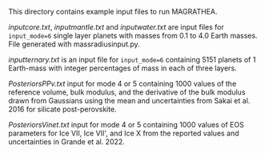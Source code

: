 This directory contains example input files to run MAGRATHEA.

*inputcore.txt*, *inputmantle.txt* and *inputwater.txt* are input files for `input_mode=6` single layer planets with masses from 0.1 to 4.0 Earth masses. File generated with massradiusinput.py.

*inputternary.txt* is an input file for `input_mode=6` containing 5151 planets of 1 Earth-mass with integer percentages of mass in each of three layers. 

*PosteriorsPPv.txt* input for mode 4 or 5 containing 1000 values of the reference volume, bulk modulus, and the derivative of the bulk modulus drawn from Gaussians using the mean and uncertainties from Sakai et al. 2016 for silicate post-perovskite.

*PosteriorsVinet.txt* input for mode 4 or 5 containing 1000 values of EOS parameters for Ice VII, Ice VII', and Ice X from the reported values and uncertainties in Grande et al. 2022.
